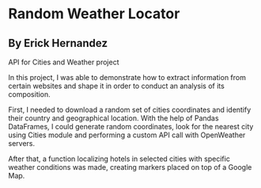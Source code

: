 # Random Weather Locator

## By Erick Hernandez

API for Cities and Weather project 

In this project, I was able to demonstrate how to extract information from certain websites and shape it in order to conduct an analysis of its composition.

First, I needed to download a random set of cities coordinates and identify their country and geographical location. With the help of Pandas DataFrames, I could generate random coordinates, look for the nearest city using Cities module and performing a custom API call with OpenWeather servers.

After that, a function localizing hotels in selected cities with specific weather conditions was made, creating markers placed on top of a Google Map.

